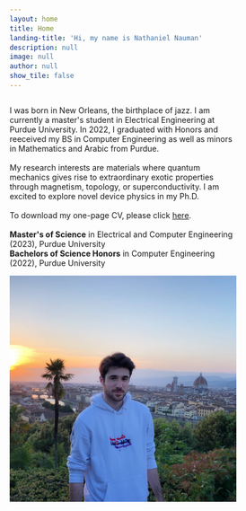 ```yaml
---
layout: home
title: Home
landing-title: 'Hi, my name is Nathaniel Nauman'
description: null
image: null
author: null
show_tile: false
---
```


<html>
<head>

<meta name="viewport" content="width=device-width, initial-scale=1">
<style>
* {
  box-sizing: border-box;
}

/* Create two unequal columns that floats next to each other */
.column {
  float: left;
  padding: 10px;
  /* height: 300px; Should be removed. Only for demonstration */
}

.left {
  width: 60%;
}

.right {
  width: 40%;
}

/* Clear floats after the columns */
.row:after {
  content: "";
  display: table;
  clear: both;
}
</style>
</head>
<body>

<div class="row">
  <div class="column left">
    <p>I was born in New Orleans, the birthplace of jazz. I am currently a master's student in Electrical Engineering at Purdue University. In 2022, I graduated with Honors and reeceived my BS in Computer Engineering as well as minors in Mathematics and Arabic from Purdue.<br><br>
    My research interests are materials where quantum mechanics gives rise to extraordinary exotic properties through magnetism, topology, or superconductivity. I am excited to explore novel device physics in my Ph.D.<br><br>
    To download my one-page CV, please click <a id="raw-url" href="https://raw.githubusercontent.com/natenauman/natenauman.github.io/master/CV_Nauman.pdf">here</a>.<br><br>
    <b>Master's of Science</b> in Electrical and Computer Engineering (2023), Purdue University<br>
    <b>Bachelors of Science Honors</b> in Computer Engineering (2022), Purdue University</p>
  </div>
  <div class="column right">
    <img src="assets/images/bio_photo.png" alt="Nathaniel Nauman" width="500"> 
  </div>
</div>

</body>
</html>
